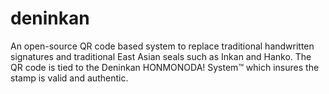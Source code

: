 # deninkan
An open-source QR code based system to replace traditional handwritten signatures and traditional East Asian seals such as Inkan and Hanko. The QR code is tied to the Deninkan HONMONODA! System™ which insures the stamp is valid and authentic.
